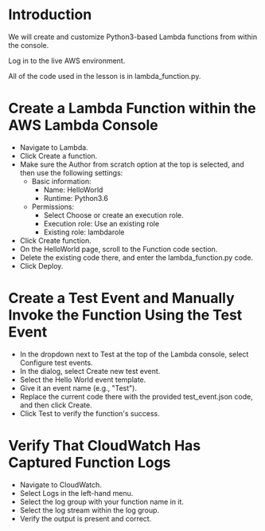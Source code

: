 # Introduction
We will create and customize Python3-based Lambda functions from within the console.

Log in to the live AWS environment.

All of the code used in the lesson is in lambda_function.py.

# Create a Lambda Function within the AWS Lambda Console
  - Navigate to Lambda.
  - Click Create a function.
  - Make sure the Author from scratch option at the top is selected, and then use the following settings:
    - Basic information:
      - Name: HelloWorld
      - Runtime: Python3.6
    - Permissions:
      - Select Choose or create an execution role.
      - Execution role: Use an existing role
      - Existing role: lambdarole
  - Click Create function.
  - On the HelloWorld page, scroll to the Function code section.
  - Delete the existing code there, and enter the lambda_function.py code.
  - Click Deploy.

# Create a Test Event and Manually Invoke the Function Using the Test Event
  - In the dropdown next to Test at the top of the Lambda console, select Configure test events.
  - In the dialog, select Create new test event.
  - Select the Hello World event template.
  - Give it an event name (e.g., "Test").
  - Replace the current code there with the provided test_event.json code, and then click Create.
  - Click Test to verify the function's success.

# Verify That CloudWatch Has Captured Function Logs
  - Navigate to CloudWatch.
  - Select Logs in the left-hand menu.
  - Select the log group with your function name in it.
  - Select the log stream within the log group.
  - Verify the output is present and correct.

